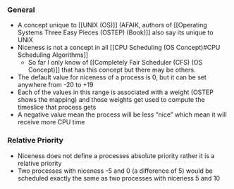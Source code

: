 ### General
- A concept unique to [[UNIX (OS)]]  (AFAIK, authors of [[Operating Systems Three Easy Pieces (OSTEP) (Book)]] also say its unique to UNIX
- Niceness  is not a concept in all [[CPU Scheduling (OS Concept)#CPU Scheduling Algorithms]]
	- So far I only know of [[Completely Fair Scheduler (CFS) (OS Concept)]] that has this concept but there may be others.
- The default value for niceness of a process is 0, but it can be set anywhere from -20 to +19
- Each of the values in this range is associated with a weight (OSTEP shows the mapping) and those weights get used to compute the timeslice that process gets
- A negative value mean the process will be less “nice” which mean it will receive more CPU time


### Relative Priority
- Niceness does not define a processes absolute priority rather it is a relative priority
- Two processes with niceness -5 and 0 (a difference of 5) would be scheduled exactly the same as two processes with niceness 5 and 10